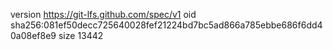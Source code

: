 version https://git-lfs.github.com/spec/v1
oid sha256:081ef50decc725640028fef21224bd7bc5ad866a785ebbe686f6dd40a08ef8e9
size 13442
